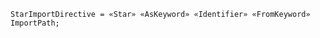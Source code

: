 <!-- This file is generated automatically by infrastructure scripts. Please don't edit by hand. -->

```{ .ebnf .slang-ebnf #StarImportDirective }
StarImportDirective = «Star» «AsKeyword» «Identifier» «FromKeyword» ImportPath;
```
